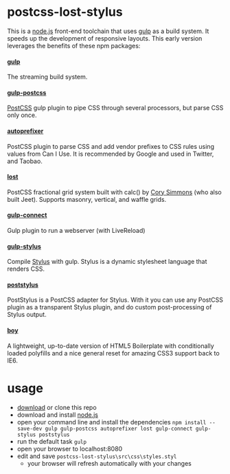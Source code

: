 # postcss-lost-stylus
This is a [node.js](https://nodejs.org/en/) front-end toolchain that uses [gulp](https://www.npmjs.com/package/gulp) as a build system. It speeds up the development of responsive layouts. This early version leverages the benefits of these npm packages:


#### [gulp](https://www.npmjs.com/package/gulp)
The streaming build system.

#### [gulp-postcss](https://www.npmjs.com/package/gulp-postcss)
[PostCSS](https://www.npmjs.com/package/postcss) gulp plugin to pipe CSS through several processors, but parse CSS only once.

#### [autoprefixer](https://www.npmjs.com/package/autoprefixer)
PostCSS plugin to parse CSS and add vendor prefixes to CSS rules using values from Can I Use. It is recommended by Google and used in Twitter, and Taobao.

#### [lost](https://www.npmjs.com/package/lost)
PostCSS fractional grid system built with calc() by [Cory Simmons](https://github.com/corysimmons) (who also built Jeet). Supports masonry, vertical, and waffle grids.

#### [gulp-connect](https://www.npmjs.com/package/gulp-connect)
Gulp plugin to run a webserver (with LiveReload)

#### [gulp-stylus](https://www.npmjs.com/package/gulp-stylus)
Compile [Stylus](http://stylus-lang.com/) with gulp. Stylus is a dynamic stylesheet language that renders CSS.

#### [poststylus](https://www.npmjs.com/package/poststylus)
PostStylus is a PostCSS adapter for Stylus. With it you can use any PostCSS plugin as a transparent Stylus plugin, and do custom post-processing of Stylus output.

#### [boy](https://www.npmjs.com/package/boy)
A lightweight, up-to-date version of HTML5 Boilerplate with conditionally loaded polyfills and a nice general reset for amazing CSS3 support back to IE6.

# usage
* [download](https://github.com/betaverse/postcss-lost-stylus/archive/master.zip) or clone this repo
* download and install [node.js](https://nodejs.org/en/)
* open your command line and install the dependencies
`npm install --save-dev gulp gulp-postcss autoprefixer lost gulp-connect gulp-stylus poststylus`
* run the default task
`gulp`
* open your browser to localhost:8080
* edit and save `postcss-lost-stylus\src\css\styles.styl`
    * your browser will refresh automatically with your changes


